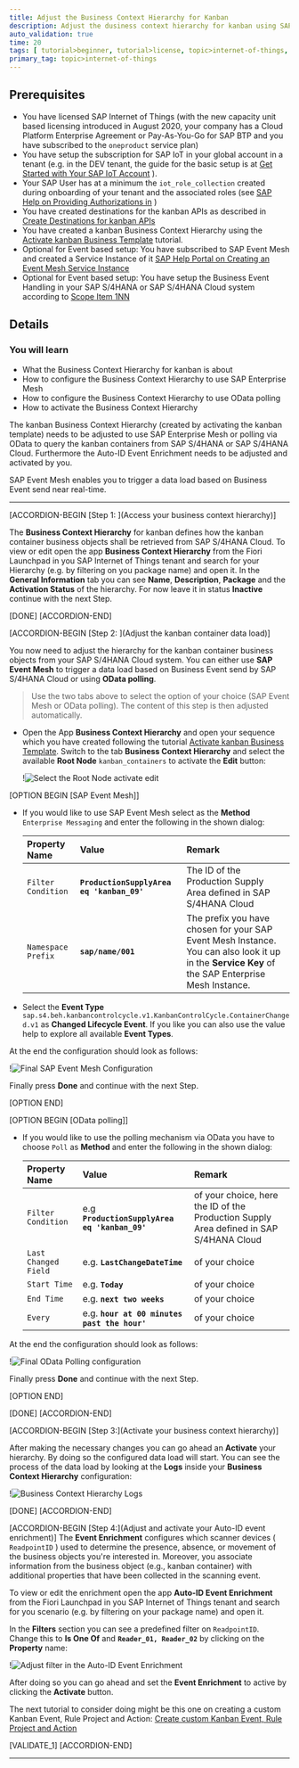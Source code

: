 ```yaml
---
title: Adjust the Business Context Hierarchy for Kanban
description: Adjust the dusiness context hierarchy for kanban using SAP Event Mesh or polling and activate the Auto-ID event enrichment.
auto_validation: true
time: 20
tags: [ tutorial>beginner, tutorial>license, topic>internet-of-things, products>sap-internet-of-things, products>sap-business-technology-platform products>sap-event-mesh, products>sap-s-4hana]
primary_tag: topic>internet-of-things
---
```


## Prerequisites
- You have licensed SAP Internet of Things (with the new capacity unit based licensing introduced in August 2020, your company has a Cloud Platform Enterprise Agreement or Pay-As-You-Go for SAP BTP and you have subscribed to the `oneproduct` service plan)
- You have setup the subscription for SAP IoT in your global account in a tenant (e.g. in the DEV tenant, the guide for the basic setup is at [Get Started with Your SAP IoT Account](https://help.sap.com/viewer/195126f4601945cba0886cbbcbf3d364/latest/en-US/bfe6a46a13d14222949072bf330ff2f4.html) ).
- Your SAP User has at a minimum the `iot_role_collection` created during onboarding of your tenant and the associated roles (see [SAP Help on Providing Authorizations in](https://help.sap.com/viewer/195126f4601945cba0886cbbcbf3d364/latest/en-US/2810dd61e0a8446d839c936f341ec46d.html ) )
- You have created destinations for the kanban APIs as described in [Create Destinations for kanban APIs](iot-autoid-kanban-destination)
- You have created a kanban Business Context Hierarchy using the [Activate kanban Business Template](iot-autoid-kanban-bt) tutorial.
- Optional for Event based setup: You have subscribed to SAP Event Mesh and created a Service Instance of it [SAP Help Portal on Creating an Event Mesh Service Instance](https://help.sap.com/viewer/bf82e6b26456494cbdd197057c09979f/Cloud/en-US/d0483a9e38434f23a4579d6fcc72654b.html)
- Optional for Event based setup: You have setup the Business Event Handling in your SAP S/4HANA or SAP S/4HANA Cloud system according to [Scope Item 1NN](https://rapid.sap.com/bp/#/browse/scopeitems/1NN)

## Details
### You will learn
  - What the Business Context Hierarchy for kanban is about
  - How to configure the Business Context Hierarchy to use SAP Enterprise Mesh
  - How to configure the Business Context Hierarchy to use OData polling
  - How to activate the Business Context Hierarchy

The kanban Business Context Hierarchy (created by activating the kanban template) needs to be adjusted to use SAP Enterprise Mesh or polling via OData to query the kanban containers from SAP S/4HANA or SAP S/4HANA Cloud. Furthermore the Auto-ID Event Enrichment needs to be adjusted and activated by you.

SAP Event Mesh enables you to trigger a data load based on Business Event send near real-time.

---

[ACCORDION-BEGIN [Step 1: ](Access your business context hierarchy)]

The **Business Context Hierarchy** for kanban defines how the kanban container business objects shall be retrieved from SAP S/4HANA Cloud. To view or edit open the app **Business Context Hierarchy** from the Fiori Launchpad in you SAP Internet of Things tenant and search for your Hierarchy (e.g. by filtering on you package name) and open it. In the **General Information** tab you can see **Name**, **Description**, **Package** and the **Activation Status** of the hierarchy. For now leave it in status **Inactive** continue with the next Step.

[DONE]
[ACCORDION-END]

[ACCORDION-BEGIN [Step 2: ](Adjust the kanban container data load)]

 You now need to adjust the hierarchy for the kanban container business objects from your SAP S/4HANA Cloud system. You can either use **SAP Event Mesh** to trigger a data load based on Business Event send by SAP S/4HANA Cloud or using **OData polling**.

>Use the two tabs above to select the option of your choice (SAP Event Mesh or OData polling). The content of this step is then adjusted automatically.

- Open the App **Business Context Hierarchy** and open your sequence which you have created following the tutorial [Activate kanban Business Template](iot-autoid-kanban-bt). Switch to the tab **Business Context Hierarchy** and select the available **Root Node** `kanban_containers` to activate the **Edit** button:

    !![Select the Root Node activate edit](EditDLS1.png)


[OPTION BEGIN [SAP Event Mesh]]

- If you would like to use SAP Event Mesh select as the **Method** `Enterprise Messaging` and enter the following in the shown dialog:

    |  Property Name    | Value           | Remark
    |  :-------------   | :-------------  | :-------------
    |  `Filter Condition`          | **`ProductionSupplyArea eq 'kanban_09'`** | The ID of the Production Supply Area defined in SAP S/4HANA Cloud
    |  `Namespace Prefix`     | **`sap/name/001`** | The prefix you have chosen for your SAP Event Mesh Instance. You can also look it up in the **Service Key** of the SAP Enterprise Mesh Instance.

- Select the **Event Type** `sap.s4.beh.kanbancontrolcycle.v1.KanbanControlCycle.ContainerChanged.v1` as **Changed Lifecycle Event**. If you like you can also use the value help to explore all available **Event Types**.

At the end the configuration should look as follows:

 !![Final SAP Event Mesh Configuration](EMConfiguration.png)

 Finally press **Done** and continue with the next Step.

[OPTION END]


[OPTION BEGIN [OData polling]]

- If you would like to use the polling mechanism via OData you have to choose  `Poll` as **Method** and enter the following in the shown dialog:

    |  Property Name    | Value           | Remark
    |  :-------------   | :-------------  | :-------------
    |  `Filter Condition`          | e.g **`ProductionSupplyArea eq 'kanban_09'`** | of your choice, here the ID of the Production Supply Area defined in SAP S/4HANA Cloud |
    |  `Last Changed Field`     | e.g. **`LastChangeDateTime`** | of your choice  |
    |  `Start Time`             | e.g. **`Today`** | of your choice |
    |  `End Time`               | e.g. **`next two weeks`** | of your choice |
    |  `Every`                  | e.g. **`hour at 00 minutes past the hour'`** | of your choice |


At the end the configuration should look as follows:

!![Final OData Polling configuration](PollingConfig.png)

Finally press **Done** and continue with the next Step.

[OPTION END]

[DONE]
[ACCORDION-END]


[ACCORDION-BEGIN [Step 3:](Activate your business context hierarchy)]

After making the necessary changes you can go ahead an **Activate** your hierarchy. By doing so the configured data load will start. You can see the process of the data load by looking at the **Logs** inside your **Business Context Hierarchy** configuration:

!![Business Context Hierarchy Logs](DataLoadLogs.png)

[DONE]
[ACCORDION-END]

[ACCORDION-BEGIN [Step 4:](Adjust and activate your Auto-ID event enrichment)]
The **Event Enrichment** configures which scanner devices ( `ReadpointID` ) used to determine the presence, absence, or movement of the business objects you're interested in. Moreover, you associate information from the business object (e.g., kanban container) with additional properties that have been collected in the scanning event.

To view or edit the enrichment open the app **Auto-ID Event Enrichment** from the Fiori Launchpad in you SAP Internet of Things tenant and search for you scenario (e.g. by filtering on your package name) and open it.

In the **Filters** section you can see a predefined filter on `ReadpointID`. Change this to **Is One Of** and **`Reader_01, Reader_02`** by clicking on the **Property** name:

!![Adjust filter in the Auto-ID Event Enrichment](AdjustEventEnrichment.png)

After doing so you can go ahead and set the **Event Enrichment** to active by clicking the **Activate** button.

The next tutorial to consider doing might be this one on creating a custom Kanban Event, Rule Project and Action: [Create custom Kanban Event, Rule Project and Action](iot-autoid-kanban-custom-event)

[VALIDATE_1]
[ACCORDION-END]


---
